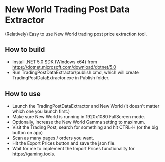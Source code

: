 # New World Trading Post Data Extractor
(Relatively) Easy to use New World trading post price extraction tool.

## How to build
- Install .NET 5.0 SDK (Windows x64) from https://dotnet.microsoft.com/download/dotnet/5.0
- Run TradingPostDataExtractor\publish.cmd, which will create TradingPostDataExtractor.exe in Publish folder.

## How to use
- Launch the TradingPostDataExtractor and New World (it doesn't matter which one you launch first.)
- Make sure New World is running in 1920x1080 FullScreen mode.
- Optionally, increase the New World Gamma setting to maximum.
- Visit the Trading Post, search for something and hit CTRL-H (or the big button on app)
- Scan as many pages / orders you want.
- Hit the Export Prices button and save the json file.
- Wait for me to implement the Import Prices functionality for https://gaming.tools.

